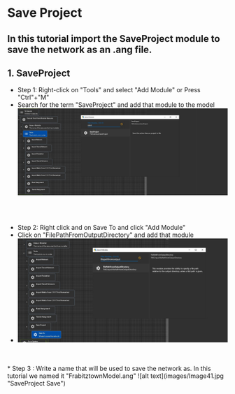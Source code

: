 # **Save Project**

## In this tutorial import the SaveProject module to save the network as an .ang file.

## 1. SaveProject
* Step 1: Right-click on "Tools" and select "Add Module" or Press "Ctrl"+"M"
* Search for the term "SaveProject" and add that module to the model
![alt text](images/Image39.jpg "SaveProject Module")
<br />
<br />

* Step 2: Right click and on Save To and click "Add Module"
* Click on "FilePathFromOutputDirectory" and add that module
* ![alt text](images/Image40.jpg "SaveProject OutputDirectory Module")
<br />
<br />
* Step 3 : Write a name that will be used to save the network as. In this tutorial we named it "FrabitztownModel.ang"
![alt text](images/Image41.jpg "SaveProject Save")
<br />
<br />